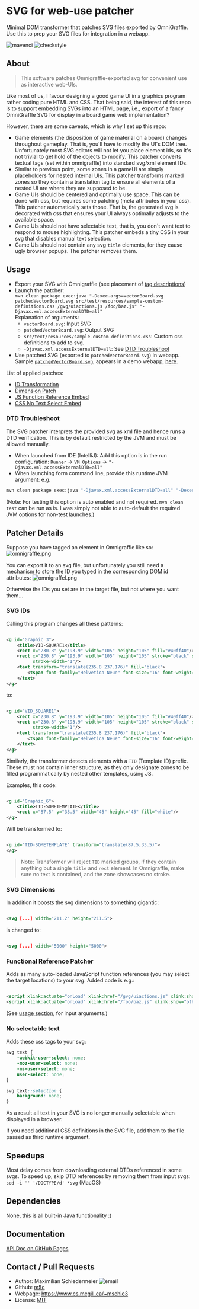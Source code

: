 # SVG for web-use patcher

Minimal DOM transformer that patches SVG files exported by OmniGraffle. Use this to prep your SVG files for integration
in a webapp.

![mavenci](https://github.com/m5c/SvgPatcher/actions/workflows/maven.yml/badge.svg)
![checkstyle](https://img.shields.io/badge/checkstyle-google-blue)

## About

> This software patches Omnigraffle-exported svg for convenient use as interactive web-UIs.

Like most of us, I favour designing a good game UI in a graphics program rather coding pure HTML and CSS.
That being said, the interest of this repo is to support embedding SVGs into an HTML page, i.e., export of a fancy
OmniGraffle SVG for display in a board game web implementation?

However, there are some caveats, which is why I set up this repo:

* Game elements (the disposition of game material on a board) changes throughout gameplay. That is, you'll have to
  modify the UI's DOM tree. Unfortunately most SVG editors will not let you place element ids, so it's not trivial to
  get hold of the objects to modify. This patcher converts textual tags (set within onmigraffle) into standard svg/xml
  element IDs.
* Similar to previous point, some zones in a gameUI are simply placeholders for nested internal UIs. This patcher
  transforms marked zones so they contain a translation tag to ensure all elements of a nested UI are where they are
  supposed to be.
* Game UIs should be centered and optimally use space. This can be done with css, but requires some patching (meta
  attributes in your css). This patcher automatically sets those. That is, the generated svg is decorated with css that
  ensures your UI always optimally adjusts to the available space.
* Game UIs should not have selectable text, that is, you don't want text to respond to mouse highlighting. This patcher
  embeds a tiny CSS in your svg that disables manual text selection.
* Game UIs should not contain any svg `title` elements, for they cause ugly browser popups. The patcher removes them.

## Usage

* Export your SVG with Omnigraffle (see placement of [tag descriptions](#patcher-details))
* Launch the patcher:  
  ```mvn clean package exec:java "-Dexec.args=vectorBoard.svg patchedVectorBoard.svg src/test/resources/sample-custom-definitions.css /gvg/uiactions.js /foo/baz.js" "-Djavax.xml.accessExternalDTD=all"```  
  Explanation of arguments:
    * ```vectorBoard.svg```: Input SVG
    * ```patchedVectorBoard.svg```: Output SVG
    * `src/text/resources/sample-custom-definitions.css`: Custom css definitions to add to svg.
    * ```-Djavax.xml.accessExternalDTD=all```: See [DTD Troubleshoot](#dtd-troubleshoot)
* Use patched SVG (exported to ```patchedVectorBoard.svg```) in webapp.  
  Sample [```patchedVectorBoard.svg```](patchedVectorBoard.svg), appears in a demo
  webapp, [here](https://github.com/kartoffelquadrat/GenericVectorGame).

List of applied patches:

* [ID Transformation](#svg-ids)
* [Dimension Patch](#svg-dimensions)
* [JS Function Reference Embed](#functional-reference-patcher)
* [CSS No Text Select Embed](#no-selectable-text)

### DTD Troubleshoot

The SVG patcher interprets the provided svg as xml file and hence runs a DTD verification. This is by default restricted
by the JVM and must be allowed manually.

* When launched from IDE (IntelliJ): Add this option is in the run
  configuration: ```Runner``` -> ```VM Options``` -> ```"-Djavax.xml.accessExternalDTD=all"```
* When launching form command line, provide this runtime JVM argument: e.g.

```bash
mvn clean package exec:java "-Djavax.xml.accessExternalDTD=all" "-Dexec.args=vectorBoard.svg patchedVectorBoard.svg src/test/resources/sample-custom-definitions.css /gvg/uiactions.js /foo/baz.js"
```  

(Note: For testing this option is auto enabled and not required. ```mvn clean test``` can be run as is. I was simply not
able to auto-default the required JVM options for non-test launches.)

## Patcher Details

Suppose you have tagged an element in Omnigraffle like so:  
![omnigraffle.png](markdown/omnigraffle.png)

You can export it to an svg file, but unfortunately you still need a mechanism to store the ID you typed in the
corresponding DOM id attributes:
![omnigraffel.png](markdown/export.png)

Otherwise the IDs you set are in the target file, but not where you want them...

### SVG IDs

Calling this program changes all these patterns:

```xml

<g id="Graphic_3">
    <title>VID-SQUARE1</title>
    <rect x="230.8" y="193.9" width="105" height="105" fill="#40ff40"/>
    <rect x="230.8" y="193.9" width="105" height="105" stroke="black" stroke-linecap="round" stroke-linejoin="round"
          stroke-width="1"/>
    <text transform="translate(235.8 237.176)" fill="black">
        <tspan font-family="Helvetica Neue" font-size="16" font-weight="400" fill="black" x="34.156" y="15">361</tspan>
    </text>
</g>
```

to:

```xml

<g id="VID_SQUARE1">
    <rect x="230.8" y="193.9" width="105" height="105" fill="#40ff40"/>
    <rect x="230.8" y="193.9" width="105" height="105" stroke="black" stroke-linecap="round" stroke-linejoin="round"
          stroke-width="1"/>
    <text transform="translate(235.8 237.176)" fill="black">
        <tspan font-family="Helvetica Neue" font-size="16" font-weight="400" fill="black" x="34.156" y="15">361</tspan>
    </text>
</g>
```

Similarly, the transformer detects elements with a `TID` (Template ID) prefix. These must not contain inner structure,
as they only designate zones to be filled programmatically by nested other templates, using JS.

Examples, this code:

```xml

<g id="Graphic_6">
    <title>TID-SOMETEMPLATE</title>
    <rect x="87.5" y="33.5" width="45" height="45" fill="white"/>
</g>
```

Will be transformed to:

```xml

<g id="TID-SOMETEMPLATE" transform="translate(87.5,33.5)">
</g>
```

> Note: Transformer will reject `TID` marked groups, if they contain anything but a single `title` and `rect` element.
> In Omnigraffle, make sure no text is contained, and the zone showcases no stroke.

### SVG Dimensions

In addition it boosts the svg dimensions to something gigantic:

```xml

<svg [...] width="211.2" height="211.5">
```

is changed to:

```xml

<svg [...] width="5000" height="5000">
```

### Functional Reference Patcher

Adds as many auto-loaded JavaScript function references (you may select the target locations) to your svg.
Added code is e.g.:

```svg

<script xlink:actuate="onLoad" xlink:href="/gvg/uiactions.js" xlink:show="other" xlink:type="simple"/>
<script xlink:actuate="onLoad" xlink:href="/foo/baz.js" xlink:show="other" xlink:type="simple"/>
```

(See [usage section](#usage), for input arguments.)

### No selectable text

Adds these css tags to your svg:

```css
svg text {
    -webkit-user-select: none;
    -moz-user-select: none;
    -ms-user-select: none;
    user-select: none;
}

svg text::selection {
    background: none;
}
```

As a result all text in your SVG is no longer manually selectable when displayed in a browser.

If you need additional CSS definitions in the SVG file, add them to the file passed as third runtime argument.

## Speedups

Most delay comes from downloading external DTDs referenced in some svgs.
To speed up, skip DTD references by removing them from input svgs:  
`sed -i '' '/DOCTYPE/d' *svg` (MacOS)

## Dependencies

None, this is all built-in Java functionality  :)

## Documentation

[API Doc on GitHub Pages](https://m5c.github.io/SvgPatcher/eu/kartoffelquadrat/svgpatcher/package-summary.html)

## Contact / Pull Requests

* Author: Maximilian Schiedermeier ![email](markdown/email.png)
* Github: [m5c](https://github.com/m5c)
* Webpage: https://www.cs.mcgill.ca/~mschie3
* License: [MIT](https://opensource.org/licenses/MIT)


